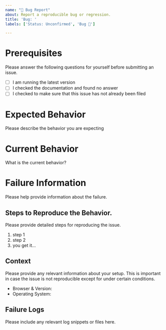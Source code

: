 ```yaml
---
name: "🐛 Bug Report"
about: Report a reproducible bug or regression.
title: 'Bug: '
labels: ['Status: Unconfirmed', 'Bug 🐛']

---
```


# Prerequisites

Please answer the following questions for yourself before submitting an issue.

- [ ] I am running the latest version
- [ ] I checked the documentation and found no answer
- [ ] I checked to make sure that this issue has not already been filed

# Expected Behavior

Please describe the behavior you are expecting

# Current Behavior

What is the current behavior?

# Failure Information

Please help provide information about the failure.

## Steps to Reproduce the Behavior.

Please provide detailed steps for reproducing the issue.

1. step 1
2. step 2
3. you get it...

## Context

Please provide any relevant information about your setup. This is important in case the issue is not reproducible except for under certain conditions.

* Browser & Version:
* Operating System:

## Failure Logs

Please include any relevant log snippets or files here.
